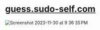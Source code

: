 # <a href="https://guessanumerl.vercel.app">guess.sudo-self.com</a>
![Screenshot 2023-11-30 at 9 36 35 PM](https://github.com/sudo-self/guess-a-number/assets/119916323/60adba0b-a0fd-48f3-b30e-7a564bd98dcc)

